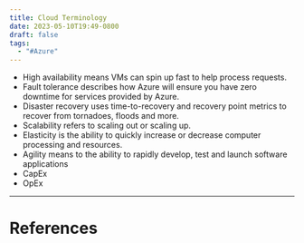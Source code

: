 ```yaml
---
title: Cloud Terminology
date: 2023-05-10T19:49-0800
draft: false
tags:
  - "#Azure"
---
```

- High availability means VMs can spin up fast to help process requests. 
- Fault tolerance describes how Azure will ensure you have zero downtime for services provided by Azure. 
- Disaster recovery uses time-to-recovery and recovery point metrics to recover from tornadoes, floods and more. 
- Scalability refers to scaling out or scaling up. 
- Elasticity is the ability to quickly increase or decrease computer processing and resources.
- Agility means to the ability to rapidly develop, test and launch software applications
- CapEx
- OpEx

---
# References

